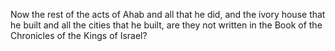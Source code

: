 Now the rest of the acts of Ahab and all that he did, and the ivory house that he built and all the cities that he built, are they not written in the Book of the Chronicles of the Kings of Israel?

